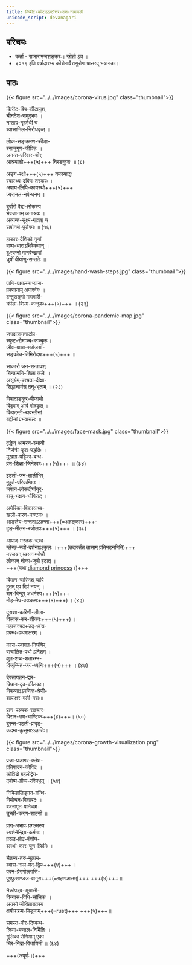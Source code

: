 ```yaml
---
title: किरीट-कीटाऽऽष्टोत्तर-शत-नामावली
unicode_script: devanagari
---
```


## परिचयः
- कर्ता - राजारामजशङ्करः। स्रोतो [ऽत्र](https://www.facebook.com/shankar.rajaraman.5/posts/10221715421224585) ।
- २०१९ इति वर्षादारभ्य कॊरोनावैराणुरोगः प्रासरद् भयानकः। 

## पाठः
{{< figure src="../../images/corona-virus.jpg"  class="thumbnail">}}

किरीट-विष-कीटाणुश्  
चीनदेश-समुद्भवः ।  
नासाग्र-गृहमेधी च  
श्वासानिल-निरोधकृत् ॥

लोक-सङ्क्रमण-क्रीडा-  
रसानुगुण-जीवितः ।  
अनन्त-परिवार-श्रीर्  
आश्रयाशो+++(५)+++ निरङ्कुशः ॥ (८)

अङ्ग-रक्षो+++(५)+++ यमस्याद्यः  
स्वास्थ्य-द्रविण-तस्करः ।  
अपाय-लिपि-कायस्थो+++(५)+++  
ज्वरानल-नवेन्धनम् ।

दुर्वारो वैद्य-लोकस्य  
भेषजानाम् अनाश्रवः ।  
अत्यन्त-सूक्ष्म-गात्रश् च  
सर्वानर्थ-पुरोगमः ॥ (१६)

हाकार-देशिको नॄणां  
बाष्प-धाराऽभिषेकवान् ।  
दुःस्वप्नो मानवेन्द्राणां  
धुर्यो वीर्याणु-सन्ततेः ॥

{{< figure src="../../images/hand-wash-steps.jpg"  class="thumbnail">}}

पाणि-प्रक्षालनाभ्यास-  
प्रवणानाम् अपार्श्वगः ।  
दन्तुराङ्गो महामारी-  
क्रीडा-विभ्रम-कन्दुकः+++(५)+++ ॥ (२३)

{{< figure src="../../images/corona-pandemic-map.jpg"  class="thumbnail">}}

जगदाक्रमणाटोप-  
स्फुट-रोमाञ्च-कञ्चुकः।  
जीव-यात्रा-सरोजश्री-  
सङ्कोच-तिमिरोदयः+++(५)+++ ॥

साकारो जन-सन्तापश्  
चिन्तामणि-शिला कलेः ।  
असूर्यम्-पश्यता-दीक्षा-  
सिद्धाचार्यस् तनू-भृताम् ॥ (२८)

विषादाङ्कुर-बीजाभो  
विदुषाम् अपि मोहकृत् ।  
किंवदन्ती-स्रवन्तीनां  
बह्वीनां प्रभवाचलः ॥

{{< figure src="../../images/face-mask.jpg"  class="thumbnail">}}

वृद्धेष्व् आमरण-स्थायी  
निर्जनी-कृत-पद्धतिः ।  
मुखाग्र-पट्टिका-बन्ध-  
व्रत-शिक्षा-जिनेश्वरः+++(५)+++ ॥ (३४)

इटली-जन-तालीभिर्  
मुहूर्त-परिकम्पितः ।  
जपान-लोकदीर्घायुर्-  
वायु-भक्षण-भोगिराट् ।

अमेरिका-विकासाध्व-  
खली-करण-कण्टकः ।  
आङ्लेय-सन्तताऽऽहन्ता+++(=अहङ्कार)+++-  
दृङ्-मीलन-रजोलवः+++(५)+++ । (३८)

आपाद-मस्तक-च्छन्न-  
म्लेच्छ-स्त्री-दर्शनाऽऽकुलः ।+++(तदावर्तत तासाम् प्रतिभटनमिति)+++  
मज्जयन् व्यसनाम्भोधौ  
लोकान् नौका-जुषो हठात् ।  
+++(यथा [diamond princess](https://en.wikipedia.org/wiki/2020_coronavirus_pandemic_on_cruise_ships)।)+++

विमान-चारिणश् चापि  
द्रुतम् एव दिवं नयन् ।  
श्रम-बिन्दुर् अधर्मस्य+++(५)+++  
मोह-मेघ-पयःकणः+++(५)+++) । (४३)

दुराशा-करिणी-लीला-  
विलास-कर-शीकरः+++(५)+++) ।  
महाजनपद+उद्-ध्वंस-  
प्रबन्ध-प्रथमाक्षरम् ।

कास-स्वागत-निर्घोषैर्  
वाचालित-पथो ऽनिशम् ।  
क्षुत-शब्द-शतारम्भ-  
विजृम्भित-जय-ध्वनिः+++(५)+++ । (४७)

देवतायतन-द्वार-  
पिधान-दृढ-कीलकः।  
विषण्णाऽऽपणिक-श्रेणी-  
शापाक्षर-मली-मसः॥

प्राण-पञ्चक-सञ्चार-  
विराम-क्षण-घाण्टिकः+++(४)+++। (५०)  
दुरन्त-पटली-प्रावृट्-  
कदम्ब-कुसुमाऽऽकृतिः॥

{{< figure src="../../images/corona-growth-visualization.png"  class="thumbnail">}}

प्रजा-प्रजागर-क्लेश-  
प्रतिपादन-कोविदः ।  
कोविदो बहलोद्वेग-  
दवोष्म-ग्रीष्म-रश्मिभृत् । (५४)

निबिडालिङ्गन-ग्रन्थि-  
विमोचन-विशारदः ।  
वदनामृत-पानेच्छा-  
तुच्छी-करण-साहसी ॥

प्राग्-अभावः प्रगल्भस्य  
स्पर्शनेन्द्रिय-कर्मणः ।  
प्ररूढ-प्रौढ-वंशौघ-  
श्लथी-कार-घुण-क्रिमिः ॥

चैतन्य-तरु-मूलाभ-  
श्वास-नाल-मद-द्विपः+++(४)+++ ।  
पवन-प्रेरणोल्लासि-  
पुफ्फुसाण्डज-वागुरा+++(=ग्रहणजालम्)+++ +++(४)+++॥

नैकोपद्रव-सूत्राली-  
विन्यास-विधि-सौचिकः ।  
अयसो जीविताख्यस्य  
क्षयोपक्रम-किट्टकम्+++(=rust)+++ +++(५)+++॥

समस्त-पौर-दिग्बन्ध-  
क्रिया-मण्डल-निर्मितिः ।  
गुलिका रोगिणाम् एका  
चिर-निद्रा-विधायिनी ॥ (६४)

+++(अपूर्णः।)+++